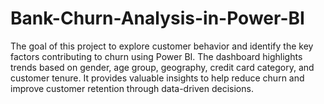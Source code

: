 # Bank-Churn-Analysis-in-Power-BI
The goal of this project to explore customer behavior and identify the key factors contributing to churn using Power BI. The dashboard highlights trends based on gender, age group, geography, credit card category, and customer tenure. It provides valuable insights to help reduce churn and improve customer retention through data-driven decisions.

